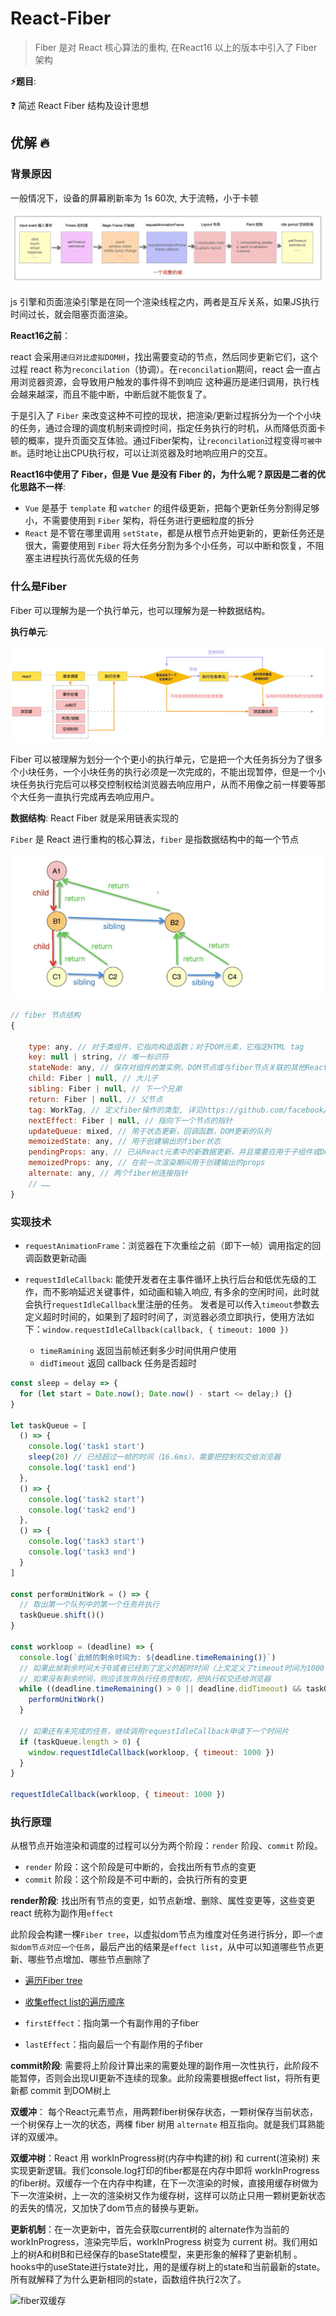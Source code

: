 # React-Fiber

> Fiber 是对 React 核心算法的重构, 在React16 以上的版本中引入了 Fiber 架构

**⚡题目**:

❓ 简述 React Fiber 结构及设计思想

## 优解 🔥

### 背景原因

一般情况下，设备的屏幕刷新率为 1s 60次, 大于流畅，小于卡顿

![完整的一帧浏览器页面渲染引擎](./imgs/belt-render.jpg)

js 引擎和页面渲染引擎是在同一个渲染线程之内，两者是互斥关系，如果JS执行时间过长，就会阻塞页面渲染。

**React16之前**：

react 会采用`递归对比虚拟DOM树`，找出需要变动的节点，然后同步更新它们，这个过程 react 称为`reconcilation`（协调）。在`reconcilation`期间，react 会一直占用浏览器资源，会导致用户触发的事件得不到响应
这种遍历是递归调用，执行栈会越来越深，而且不能中断，中断后就不能恢复了。

于是引入了 `Fiber` 来改变这种不可控的现状，把渲染/更新过程拆分为一个个小块的任务，通过合理的调度机制来调控时间，指定任务执行的时机，从而降低页面卡顿的概率，提升页面交互体验。通过Fiber架构，让`reconcilation`过程变得`可被中断`。适时地让出CPU执行权，可以让浏览器及时地响应用户的交互。

**React16中使用了 Fiber，但是 Vue 是没有 Fiber 的，为什么呢？原因是二者的优化思路不一样**:

- `Vue` 是基于 `template` 和 `watcher` 的组件级更新，把每个更新任务分割得足够小，不需要使用到 `Fiber` 架构，将任务进行更细粒度的拆分
- `React` 是不管在哪里调用 `setState`，都是从根节点开始更新的，更新任务还是很大，需要使用到 `Fiber` 将大任务分割为多个小任务，可以中断和恢复，不阻塞主进程执行高优先级的任务

### 什么是Fiber

Fiber 可以理解为是一个执行单元，也可以理解为是一种数据结构。

**执行单元**:

![React Fiber 与浏览器的核心交互流程](./imgs/fiber-run.png)

Fiber 可以被理解为划分一个个更小的执行单元，它是把一个大任务拆分为了很多个小块任务，一个小块任务的执行必须是一次完成的，不能出现暂停，但是一个小块任务执行完后可以移交控制权给浏览器去响应用户，从而不用像之前一样要等那个大任务一直执行完成再去响应用户。

**数据结构**: React Fiber 就是采用链表实现的

`Fiber` 是 React 进行重构的核心算法，`fiber` 是指数据结构中的每一个节点

![fiber 结构](./imgs/fiber-link.jpg)

```js
// fiber 节点结构
{
    
    type: any, // 对于类组件，它指向构造函数；对于DOM元素，它指定HTML tag
    key: null | string, // 唯一标识符
    stateNode: any, // 保存对组件的类实例，DOM节点或与fiber节点关联的其他React元素类型的引用
    child: Fiber | null, // 大儿子
    sibling: Fiber | null, // 下一个兄弟
    return: Fiber | null, // 父节点
    tag: WorkTag, // 定义fiber操作的类型, 详见https://github.com/facebook/react/blob/master/packages/react-reconciler/src/ReactWorkTags.js
    nextEffect: Fiber | null, // 指向下一个节点的指针
    updateQueue: mixed, // 用于状态更新，回调函数，DOM更新的队列
    memoizedState: any, // 用于创建输出的fiber状态
    pendingProps: any, // 已从React元素中的新数据更新，并且需要应用于子组件或DOM元素的props
    memoizedProps: any, // 在前一次渲染期间用于创建输出的props
    alternate: any, // 两个fiber树连接指针
    // ……     
}

```

### 实现技术

- `requestAnimationFrame`：浏览器在下次重绘之前（即下一帧）调用指定的回调函数更新动画
- `requestIdleCallback`: 能使开发者在主事件循环上执行后台和低优先级的工作，而不影响延迟关键事件，如动画和输入响应, 有多余的空闲时间，此时就会执行`requestIdleCallback`里注册的任务。
发者是可以传入`timeout`参数去定义超时时间的，如果到了超时时间了，浏览器必须立即执行，使用方法如下：`window.requestIdleCallback(callback, { timeout: 1000 })`

  - `timeRamining` 返回当前帧还剩多少时间供用户使用
  - `didTimeout` 返回 callback 任务是否超时

```js
const sleep = delay => {
  for (let start = Date.now(); Date.now() - start <= delay;) {}
}

let taskQueue = [
  () => {
    console.log('task1 start')
    sleep(20) // 已经超过一帧的时间（16.6ms），需要把控制权交给浏览器
    console.log('task1 end')
  },
  () => {
    console.log('task2 start')
    console.log('task2 end')
  },
  () => {
    console.log('task3 start')
    console.log('task3 end')
  }
]

const performUnitWork = () => {
  // 取出第一个队列中的第一个任务并执行
  taskQueue.shift()()
}

const workloop = (deadline) => {
  console.log(`此帧的剩余时间为: ${deadline.timeRemaining()}`)
  // 如果此帧剩余时间大于0或者已经到了定义的超时时间（上文定义了timeout时间为1000，到达时间时必须强制执行），且当时存在任务，则直接执行这个任务
  // 如果没有剩余时间，则应该放弃执行任务控制权，把执行权交还给浏览器
  while ((deadline.timeRemaining() > 0 || deadline.didTimeout) && taskQueue.length > 0) {
    performUnitWork()
  }

  // 如果还有未完成的任务，继续调用requestIdleCallback申请下一个时间片
  if (taskQueue.length > 0) {
    window.requestIdleCallback(workloop, { timeout: 1000 })
  }
}

requestIdleCallback(workloop, { timeout: 1000 })
```

### 执行原理

从根节点开始渲染和调度的过程可以分为两个阶段：`render` 阶段、`commit` 阶段。

- `render` 阶段：这个阶段是可中断的，会找出所有节点的变更
- `commit` 阶段：这个阶段是不可中断的，会执行所有的变更

**render阶段**: 找出所有节点的变更，如节点新增、删除、属性变更等，这些变更 react 统称为副作用`effect`

此阶段会构建一棵`Fiber tree`，以虚拟dom节点为维度对任务进行拆分，即`一个虚拟dom节点对应一个任务`，最后产出的结果是`effect list`，从中可以知道哪些节点更新、哪些节点增加、哪些节点删除了

- [遍历Fiber tree](./fiber-traverse.jpg)
- [收集effect list的遍历顺序](./effect-list.png)

- `firstEffect`：指向第一个有副作用的子fiber
- `lastEffect`：指向最后一个有副作用的子fiber

**commit阶段**: 需要将上阶段计算出来的需要处理的副作用一次性执行，此阶段不能暂停，否则会出现UI更新不连续的现象。此阶段需要根据effect list，将所有更新都 commit 到DOM树上

**双缓冲**： 每个React元素节点，用两颗fiber树保存状态，一颗树保存当前状态，一个树保存上一次的状态，两棵 fiber 树用 `alternate` 相互指向。就是我们耳熟能详的双缓冲。

**双缓冲树**：React 用 workInProgress树(内存中构建的树) 和 current(渲染树) 来实现更新逻辑。我们console.log打印的fiber都是在内存中即将 workInProgress的fiber树。双缓存一个在内存中构建，在下一次渲染的时候，直接用缓存树做为下一次渲染树，上一次的渲染树又作为缓存树，这样可以防止只用一颗树更新状态的丢失的情况，又加快了dom节点的替换与更新。

**更新机制**：在一次更新中，首先会获取current树的 alternate作为当前的 workInProgress，渲染完毕后，workInProgress 树变为 current 树。我们用如上的树A和树B和已经保存的baseState模型，来更形象的解释了更新机制 。 hooks中的useState进行state对比，用的是缓存树上的state和当前最新的state。所有就解释了为什么更新相同的state，函数组件执行2次了。

![fiber双缓存](./img/fiber-cache-render.png)
